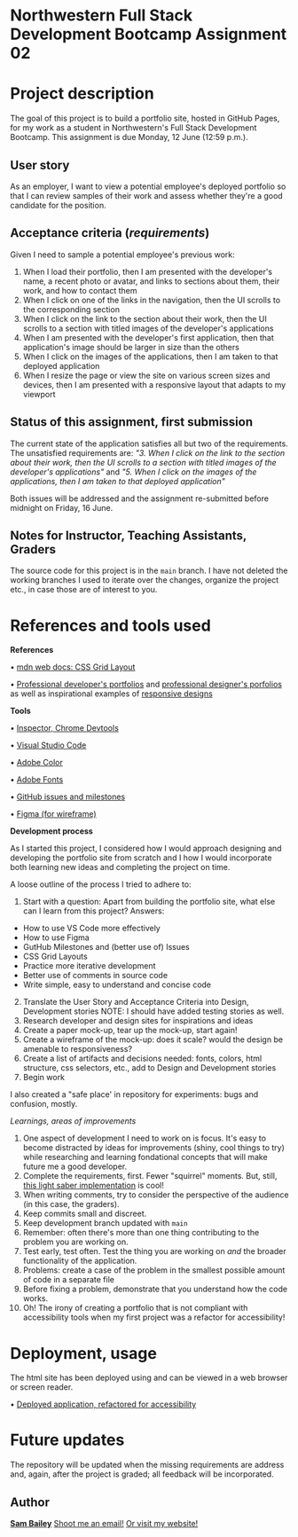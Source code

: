 # Northwestern Full Stack Development Bootcamp Assignment 02

# Project description

The goal of this project is to build a portfolio site, hosted in GitHub Pages, for my work as a student in Northwestern's Full Stack Development Bootcamp. This assignment is due Monday, 12 June (12:59 p.m.). 

## User story
As an employer, I want to view a potential employee's deployed portfolio so that I can review samples of their work and assess whether they're a good candidate for the position.

## Acceptance criteria (_requirements_)

Given I need to sample a potential employee's previous work:

1. When I load their portfolio, then I am presented with the developer's name, a recent photo or avatar, and links to sections about them, their work, and how to contact them
2. When I click on one of the links in the navigation, then the UI scrolls to the corresponding section
3. When I click on the link to the section about their work, then the UI scrolls to a section with titled images of the developer's applications
4. When I am presented with the developer's first application, then that application's image should be larger in size than the others
5. When I click on the images of the applications, then I am taken to that deployed application
6. When I resize the page or view the site on various screen sizes and devices, then I am presented with a responsive layout that adapts to my viewport

## Status of this assignment, first submission
The current state of the application satisfies all but two of the requirements. The unsatisfied requirements are:
_"3. When I click on the link to the section about their work, then the UI scrolls to a section with titled images of the developer's applications"_
and 
_"5. When I click on the images of the applications, then I am taken to that deployed application"_

Both issues will be addressed and the assignment re-submitted before midnight on Friday, 16 June.
## Notes for Instructor, Teaching Assistants, Graders

The source code for this project is in the `main` branch. I have not deleted the working branches I used to iterate over the changes, organize the project etc., in case those are of interest to you. 

# References and tools used

**References**

• [mdn web docs: CSS Grid Layout](https://developer.mozilla.org/en-US/docs/Web/CSS/CSS_grid_layout)

• [Professional developer's portfolios](https://developer.mozilla.org/en-US/docs/Glossary/Semantics) and [professional designer's porfolios](https://mattfarley.ca/) as well as inspirational examples of [responsive designs](https://www.rouvre.com/fr/gallery/9/portraits/670) 

**Tools**

• [Inspector, Chrome Devtools](https://developer.chrome.com/docs/devtools/overview/)

• [Visual Studio Code](https://code.visualstudio.com/learn)

• [Adobe Color](https://color.adobe.com/create/color-wheel)

• [Adobe Fonts](https://fonts.adobe.com/)

• [GitHub issues and milestones](https://docs.github.com/en/issues/using-labels-and-milestones-to-track-work/about-milestones)

• [Figma (for wireframe)](http://www.figma.com)

**Development process**

As I started this project, I considered how I would approach designing and developing the portfolio site from scratch and I how I would incorporate both learning new ideas and completing the project on time.

A loose outline of the process I tried to adhere to:
1. Start with a question: Apart from building the portfolio site, what else can I learn from this project? Answers:
- How to use VS Code more effectively
- How to use Figma
- GutHub Milestones and (better use of) Issues
- CSS Grid Layouts
- Practice more iterative development
- Better use of comments in source code
- Write simple, easy to understand and concise code
2. Translate the User Story and Acceptance Criteria into Design, Development stories NOTE: I should have added testing stories as well.
3. Research developer and design sites for inspirations and ideas
4. Create a paper mock-up, tear up the mock-up, start again!
5. Create a wireframe of the mock-up: does it scale? would the design be amenable to responsiveness?
6. Create a list of artifacts and decisions needed: fonts, colors, html structure, css selectors, etc., add to Design and Development stories
7. Begin work

I also created a "safe place' in repository for experiments: bugs and confusion, mostly. 

_Learnings, areas of improvements_
1. One aspect of development I need to work on is focus. It's easy to become distracted by ideas for improvements (shiny, cool things to try) while researching and learning fondational concepts that will make future me a good developer.
2. Complete the requirements, first. Fewer "squirrel" moments. But, still, [this light saber implementation](https://codepen.io/Asgator/pen/kYZrjQ) is cool!
3. When writing comments, try to consider the perspective of the audience (in this case, the graders).
4. Keep commits small and discreet.
5. Keep development branch updated with `main`
6. Remember: often there's more than one thing contributing to the problem you are working on.
7. Test early, test often. Test the thing you are working on *and* the broader functionality of the application.
8. Problems: create a case of the problem in the smallest possible amount of code in a separate file
9. Before fixing a problem, demonstrate that you understand how the code works.
10. Oh! The irony of creating a portfolio that is not compliant with accessibility tools when my first project was a refactor for accessibility!

# Deployment, usage

The html site has been deployed using and can be viewed in a web browser or screen reader.

• [Deployed application, refactored for accessibility](https://github.com/thoughtsinbuttermilk/01-ModuleChallenge-AccessibilityRefactor/settings/pages) 

# Future updates

The repository will be updated when the missing requirements are address and, again, after the project is graded; all feedback will be incorporated.

## Author

[**Sam Bailey**](https://github.com/thoughtsinbuttermilk) [Shoot me an email!](mailto:thoughtsinbuttermilk@gmail.com) [Or visit my website!](http://www.thoughtsinbuttermilk.com)

